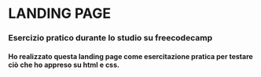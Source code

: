 # LANDING PAGE

### Esercizio pratico durante lo studio su freecodecamp


#### Ho realizzato questa landing page come esercitazione pratica per testare ciò che ho appreso su html e css.
